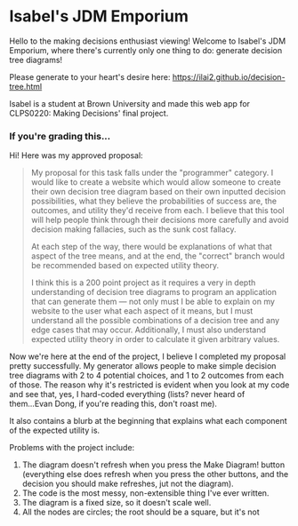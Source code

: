 # Isabel's JDM Emporium
Hello to the making decisions enthusiast viewing! Welcome to Isabel's JDM Emporium, where there's currently only one thing to do: generate decision tree diagrams!

Please generate to your heart's desire here: https://ilai2.github.io/decision-tree.html

Isabel is a student at Brown University and made this web app for CLPS0220: Making Decisions' final project. 

### If you're grading this...
Hi! Here was my approved proposal:

> My proposal for this task falls under the "programmer" category. I would like to create a website which would allow someone to create their own decision tree diagram based on their own inputted decision possibilities, what they believe the probabilities of success are, the outcomes, and utility they'd receive from each. I believe that this tool will help people think through their decisions more carefully and avoid decision making fallacies, such as the sunk cost fallacy.
>
>At each step of the way, there would be explanations of what that aspect of the tree means, and at the end, the "correct" branch would be recommended based on expected utility theory.
>
>I think this is a 200 point project as it requires a very in depth understanding of decision tree diagrams to program an application that can generate them — not only must I be able to explain on my website to the user what each aspect of it means, but I must understand all the possible combinations of a decision tree and any edge cases that may occur. Additionally, I must also understand expected utility theory in order to calculate it given arbitrary values.

Now we're here at the end of the project, I believe I completed my proposal pretty successfully. My generator allows people to make simple decision tree diagrams with 2 to 4 potential choices, and 1 to 2 outcomes from each of those. The reason why it's restricted is evident when you look at my code and see that, yes, I hard-coded everything (lists? never heard of them...Evan Dong, if you're reading this, don't roast me). 

It also contains a blurb at the beginning that explains what each component of the expected utility is. 

Problems with the project include:
1. The diagram doesn't refresh when you press the Make Diagram! button (everything else does refresh when you press the other buttons, and the decision you should make refreshes, jut not the diagram).
2. The code is the most messy, non-extensible thing I've ever written.
3. The diagram is a fixed size, so it doesn't scale well.
4. All the nodes are circles; the root should be a square, but it's not
